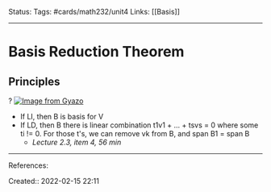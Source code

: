 Status: 
Tags:  #cards/math232/unit4 
Links: [[Basis]]
___

# Basis Reduction Theorem
## Principles
?
[![Image from Gyazo](https://i.gyazo.com/d226451b20296b8fcd989f5c9db8d06b.png)](https://gyazo.com/d226451b20296b8fcd989f5c9db8d06b)
- If LI, then B is basis for V
- If LD, then B there is linear combination t1v1 + ... + tsvs = 0 where some ti != 0. For those t's, we can remove vk from B, and span B1 = span B
	- *Lecture 2.3, item 4, 56 min*
___
References:
<!--SR:!2022-03-27,5,130-->

Created:: 2022-02-15 22:11
